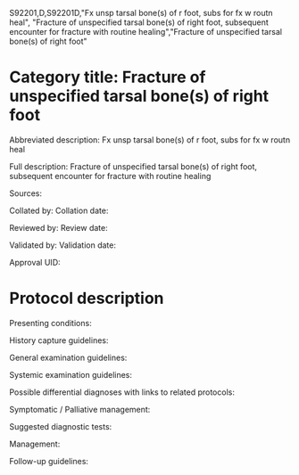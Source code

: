 S92201,D,S92201D,"Fx unsp tarsal bone(s) of r foot, subs for fx w routn heal", "Fracture of unspecified tarsal bone(s) of right foot, subsequent encounter for fracture with routine healing","Fracture of unspecified tarsal bone(s) of right foot"
# Category title: Fracture of unspecified tarsal bone(s) of right foot

Abbreviated description: Fx unsp tarsal bone(s) of r foot, subs for fx w routn heal

Full description: Fracture of unspecified tarsal bone(s) of right foot, subsequent encounter for fracture with routine healing

Sources:

Collated by:
Collation date:

Reviewed by:
Review date:

Validated by:
Validation date:

Approval UID:

# Protocol description

Presenting conditions:

History capture guidelines:

General examination guidelines:

Systemic examination guidelines:

Possible differential diagnoses with links to related protocols:

Symptomatic / Palliative management:

Suggested diagnostic tests:

Management:

Follow-up guidelines:
